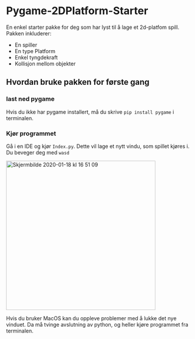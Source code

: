 # Pygame-2DPlatform-Starter
En enkel starter pakke for deg som har lyst til å lage et 2d-platfom spill. Pakken inkluderer:
* En spiller
* En type Platform 
* Enkel tyngdekraft
* Kollisjon mellom objekter

## Hvordan bruke pakken for første gang
### last ned pygame 
Hvis du ikke har pygame installert, må du skrive `pip install pygame` i terminalen. 

### Kjør programmet
Gå i en IDE og kjør `Index.py`. Dette vil lage et nytt vindu, som spillet kjøres i. Du beveger deg med `wasd` 

<img width="405" alt="Skjermbilde 2020-01-18 kl  16 51 09" src="https://user-images.githubusercontent.com/26656069/72666477-f5730680-3a12-11ea-8938-30837d26bdb4.png">

Hvis du bruker MacOS kan du oppleve problemer med å lukke det nye vinduet. Da må tvinge avslutning av python, og heller kjøre programmet fra terminalen.

